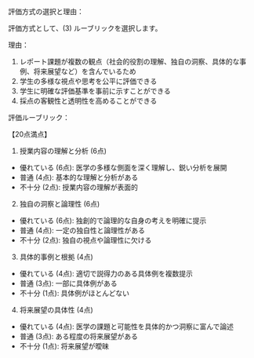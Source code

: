評価方式の選択と理由：

評価方式として、(3) ルーブリックを選択します。

理由：
1. レポート課題が複数の観点（社会的役割の理解、独自の洞察、具体的な事例、将来展望など）を含んでいるため
2. 学生の多様な視点や思考を公平に評価できる
3. 学生に明確な評価基準を事前に示すことができる
4. 採点の客観性と透明性を高めることができる

評価ルーブリック：

【20点満点】

1. 授業内容の理解と分析 (6点)
- 優れている (6点): 医学の多様な側面を深く理解し、鋭い分析を展開
- 普通 (4点): 基本的な理解と分析がある
- 不十分 (2点): 授業内容の理解が表面的

2. 独自の洞察と論理性 (6点)
- 優れている (6点): 独創的で論理的な自身の考えを明確に提示
- 普通 (4点): 一定の独自性と論理性がある
- 不十分 (2点): 独自の視点や論理性に欠ける

3. 具体的事例と根拠 (4点)
- 優れている (4点): 適切で説得力のある具体例を複数提示
- 普通 (3点): 一部に具体例がある
- 不十分 (1点): 具体例がほとんどない

4. 将来展望の具体性 (4点)
- 優れている (4点): 医学の課題と可能性を具体的かつ洞察に富んで論述
- 普通 (3点): ある程度の将来展望がある
- 不十分 (1点): 将来展望が曖昧